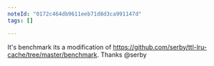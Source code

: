 ```yaml
---
noteId: "0172c464db9611eeb71d8d3ca991147d"
tags: []

---
```


It's benchmark its a modification of https://github.com/serby/ttl-lru-cache/tree/master/benchmark.
Thanks @serby
